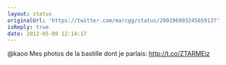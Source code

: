 ```yaml
---
layout: status
originalUrl: 'https://twitter.com/marcgg/status/200196993245659137'
isReply: true
date: 2012-05-09 12:14:17
---
```


@kaoo Mes photos de la bastille dont je parlais: http://t.co/ZTARMEiz
